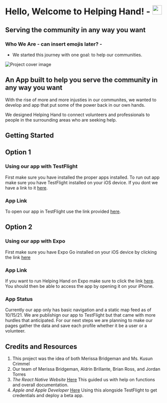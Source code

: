 # Hello, Welcome to Helping Hand! -  <img src="https://raw.githubusercontent.com/MartinHeinz/MartinHeinz/master/wave.gif" width="30px">

## Serving the community in any way you want

### Who We Are - can insert emojis later? -
- We started this journey with one goal: to help our communities.


![Project cover image](https://i.postimg.cc/htgLYsy8/Helping-Hand-logos.jpg)

## An App built to help you serve the community in any way you want 

With the rise of more and more injusties in our communites, we wanted to develop and app that put some of the power back in our own hands.

We designed Helping Hand to connect volunteers and professionals to people in the surrounding areas who are seeking help.

## Getting Started

## Option 1

### Using our app with TestFlight

First make sure you have installed the proper apps installed. To run out app make sure you have TestFlight installed on your iOS device. If you dont we have a link to it [here](https://apps.apple.com/us/app/testflight/id899247664).

### App Link

To open our app in TestFlight use the link provided [here](https://i.postimg.cc/4420qsd5/Screen-Shot-2021-10-15-at-1-08-32-AM.png).

## Option 2

### Using our app with Expo

First make sure you have Expo Go installed on your iOS device by clicking the link [here](https://apps.apple.com/us/app/expo-go/id982107779)

### App Link

If you want to run Helping Hand on Expo make sure to click the link [here](https://expo.dev/@merissab44/helping-hand). You should then be able to access the app by opening it on your iPhone.

### App Status

Currently our app only has basic navigation and a static map feed as of 10/15/21. We are publishign our app to TestFlight but that came with more hurdles that anticipated. For our next steps we are planning to make our pages gather the data and save each profile whether it be a user or a volunteer.

## Credits and Resources

1. This project was the idea of both Merissa Bridgeman and Ms. Kusun Crimmel
2. Our team of Merissa Bridgeman, Aldrin Brillante, Brian Ross, and Jordan Torres
3. *The React Native Website* [Here](https://reactnative.dev/) This guided us with help on functions and overall documentation.
4. *Apple and Apple Developer* [Here](https://developer.apple.com/) Using this alongside TestFlight to get credentials and deploy a beta app.
